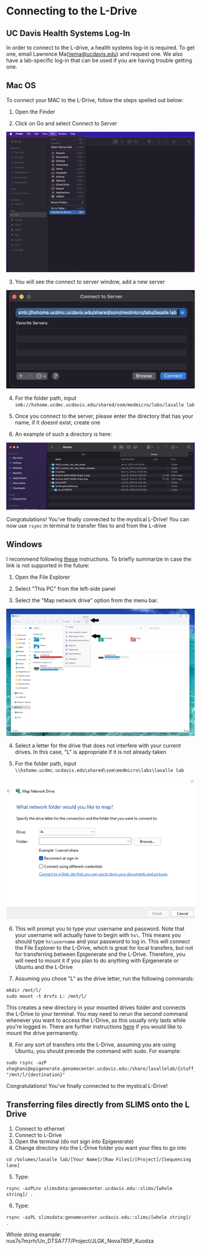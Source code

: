 # Connecting to the L-Drive

## UC Davis Health Systems Log-In

In order to connect to the L-drive, a health systems log-in is required. To get one, email Lawrence Ma(lwma@ucdavis.edu) and request one. We also have a lab-specific log-in that can be used if you are having trouble getting one.

## Mac OS
To connect your MAC to the L-Drive, follow the steps spelled out below:

1. Open the Finder

2. Click on Go and select Connect to Server

![github](https://github.com/vhaghani26/epigenerate/blob/main/L-Drive/Finder_Go.png)

3. You will see the connect to server window, add a new server

![github](https://github.com/vhaghani26/epigenerate/blob/main/L-Drive/Connect_to_server.png)

4. For the folder path, input `smb://hshome.ucdmc.ucdavis.edu/shared/som/medmicro/labs/lasalle lab`

5. Once you connect to the server, please enter the directory that has your name, if it doesnt exist, create one

6. An example of such a directory is here:

![github](https://github.com/vhaghani26/epigenerate/blob/main/L-Drive/Enter_(yourname)_directory.png)

Congratulations! You've finally connected to the mystical L-Drive! You can now use `rsync` in terminal to transfer files to and from the L-drive

## Windows

I recommend following [these](https://support.microsoft.com/en-gb/windows/map-a-network-drive-in-windows-29ce55d1-34e3-a7e2-4801-131475f9557d) instructions. To briefly summarize in case the link is not supported in the future:

1. Open the File Explorer

2. Select "This PC" from the left-side panel

3. Select the "Map network drive" option from the menu bar.

![github](https://github.com/vhaghani26/epigenerate/blob/main/L-Drive/find_map_network_drive.png)

4. Select a letter for the drive that does not interfere with your current drives. In this case, "L" is appropriate if it is not already taken

5. For the folder path, input `\\hshome.ucdmc.ucdavis.edu\shared\som\medmicro\labs\lasalle lab`

![github](https://github.com/vhaghani26/epigenerate/blob/main/L-Drive/map_network_drive.png)

6. This will prompt you to type your username and password. Note that your username will actually have to begin with `hs\`. This means you should type `hs\username` and your password to log in. This will connect the File Explorer to the L-Drive, which is great for local transfers, but not for transferring between Epigenerate and the L-Drive. Therefore, you will need to mount it if you plan to do anything with Epigenerate or Ubuntu and the L-Drive

7. Assuming you chose "L" as the drive letter, run the following commands:

```
mkdir /mnt/l/
sudo mount -t drvfs L: /mnt/l/
```

This creates a new directory in your mounted drives folder and connects the L-Drive to your terminal. You may need to rerun the second command whenever you want to access the L-Drive, as this usually only lasts while you're logged in. There are further instructions [here](https://www.public-health.uiowa.edu/it/support/kb48568/) if you would like to mount the drive permanently.

8. For any sort of transfers into the L-Drive, assuming you are using Ubuntu, you should precede the command with sudo. For example:

```
sudo rsync -azP vhaghani@epigenerate.genomecenter.ucdavis.edu:/share/lasallelab/{stuff_to_transfer} "/mnt/l/{destination}"
```

Congratulations! You've finally connected to the mystical L-Drive!

## Transferring files directly from SLIMS onto the L Drive

1. Connect to ethernet
2. Connect to L-Drive 
3. Open the terminal (do not sign into Epigenerate)
4. Change directory into the L-Drive folder you want your files to go into 

```
cd /Volumes/lasalle lab/[Your Name]/[Raw Files]/[Project]/[Sequencing lane]
```

5. Type:

```
rsync -azPLnv slimsdata:genomecenter.ucdavis.edu::slims/[whole string]/ .
```

6. Type: 

```
rsync -azPL slimsdata:genomecenter.ucdavis.edu::slims/[whole string]/ .
```

Whole string example: nus7s7mzrh/Un_DTSA777/Project/JLGK_Nova785P_Kuodza


